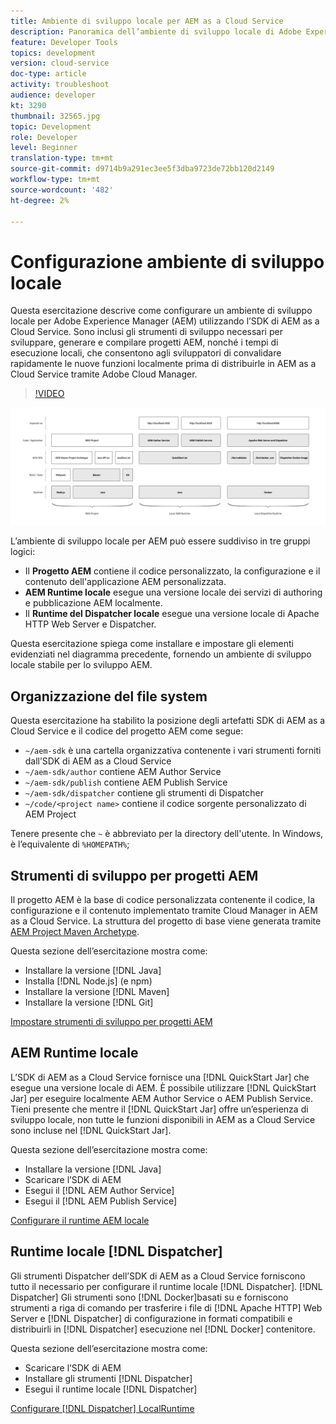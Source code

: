 ```yaml
---
title: Ambiente di sviluppo locale per AEM as a Cloud Service
description: Panoramica dell’ambiente di sviluppo locale di Adobe Experience Manager (AEM).
feature: Developer Tools
topics: development
version: cloud-service
doc-type: article
activity: troubleshoot
audience: developer
kt: 3290
thumbnail: 32565.jpg
topic: Development
role: Developer
level: Beginner
translation-type: tm+mt
source-git-commit: d9714b9a291ec3ee5f3dba9723de72bb120d2149
workflow-type: tm+mt
source-wordcount: '482'
ht-degree: 2%

---
```



# Configurazione ambiente di sviluppo locale

Questa esercitazione descrive come configurare un ambiente di sviluppo locale per Adobe Experience Manager (AEM) utilizzando l’SDK di AEM as a Cloud Service. Sono inclusi gli strumenti di sviluppo necessari per sviluppare, generare e compilare progetti AEM, nonché i tempi di esecuzione locali, che consentono agli sviluppatori di convalidare rapidamente le nuove funzioni localmente prima di distribuirle in AEM as a Cloud Service tramite Adobe Cloud Manager.

>[!VIDEO](https://video.tv.adobe.com/v/32565/?quality=12&learn=on)

![Stack di tecnologie per l’ambiente di sviluppo locale di AEM as a Cloud Service](./assets/overview/aem-sdk-technology-stack.png)

L’ambiente di sviluppo locale per AEM può essere suddiviso in tre gruppi logici:

+ Il __Progetto AEM__ contiene il codice personalizzato, la configurazione e il contenuto dell&#39;applicazione AEM personalizzata.
+ __AEM Runtime locale__ esegue una versione locale dei servizi di authoring e pubblicazione AEM localmente.
+ Il __Runtime del Dispatcher locale__ esegue una versione locale di Apache HTTP Web Server e Dispatcher.

Questa esercitazione spiega come installare e impostare gli elementi evidenziati nel diagramma precedente, fornendo un ambiente di sviluppo locale stabile per lo sviluppo AEM.

## Organizzazione del file system

Questa esercitazione ha stabilito la posizione degli artefatti SDK di AEM as a Cloud Service e il codice del progetto AEM come segue:

+ `~/aem-sdk` è una cartella organizzativa contenente i vari strumenti forniti dall’SDK di AEM as a Cloud Service
+ `~/aem-sdk/author` contiene AEM Author Service
+ `~/aem-sdk/publish` contiene AEM Publish Service
+ `~/aem-sdk/dispatcher` contiene gli strumenti di Dispatcher
+ `~/code/<project name>` contiene il codice sorgente personalizzato di AEM Project

Tenere presente che `~` è abbreviato per la directory dell&#39;utente. In Windows, è l’equivalente di `%HOMEPATH%`;

## Strumenti di sviluppo per progetti AEM

Il progetto AEM è la base di codice personalizzata contenente il codice, la configurazione e il contenuto implementato tramite Cloud Manager in AEM as a Cloud Service. La struttura del progetto di base viene generata tramite [AEM Project Maven Archetype](https://github.com/adobe/aem-project-archetype).

Questa sezione dell’esercitazione mostra come:

+ Installare la versione [!DNL Java]
+ Installa [!DNL Node.js] (e npm)
+ Installare la versione [!DNL Maven]
+ Installare la versione [!DNL Git]

[Impostare strumenti di sviluppo per progetti AEM](./development-tools.md)

## AEM Runtime locale

L’SDK di AEM as a Cloud Service fornisce una [!DNL QuickStart Jar] che esegue una versione locale di AEM. È possibile utilizzare [!DNL QuickStart Jar] per eseguire localmente AEM Author Service o AEM Publish Service. Tieni presente che mentre il [!DNL QuickStart Jar] offre un’esperienza di sviluppo locale, non tutte le funzioni disponibili in AEM as a Cloud Service sono incluse nel [!DNL QuickStart Jar].

Questa sezione dell’esercitazione mostra come:

+ Installare la versione [!DNL Java]
+ Scaricare l’SDK di AEM
+ Esegui il [!DNL AEM Author Service]
+ Esegui il [!DNL AEM Publish Service]

[Configurare il runtime AEM locale](./aem-runtime.md)

## Runtime locale [!DNL Dispatcher]

Gli strumenti Dispatcher dell’SDK di AEM as a Cloud Service forniscono tutto il necessario per configurare il runtime locale [!DNL Dispatcher]. [!DNL Dispatcher] Gli strumenti sono  [!DNL Docker]basati su e forniscono strumenti a riga di comando per trasferire i file di  [!DNL Apache HTTP] Web Server e  [!DNL Dispatcher] di configurazione in formati compatibili e distribuirli in  [!DNL Dispatcher] esecuzione nel  [!DNL Docker] contenitore.

Questa sezione dell’esercitazione mostra come:

+ Scaricare l’SDK di AEM
+ Installare gli strumenti [!DNL Dispatcher]
+ Esegui il runtime locale [!DNL Dispatcher]

[Configurare  [!DNL Dispatcher] LocalRuntime](./dispatcher-tools.md)
